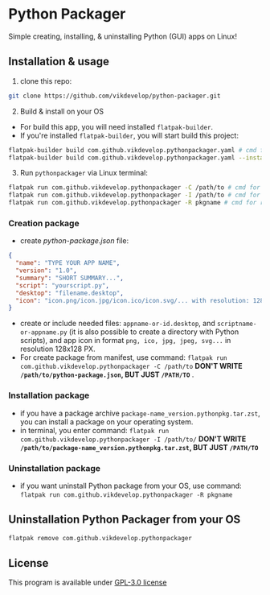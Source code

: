 # Python Packager
Simple creating, installing, & uninstalling Python (GUI) apps on Linux!

## Installation & usage
1. clone this repo:
```bash
git clone https://github.com/vikdevelop/python-packager.git
```
2. Build & install on your OS
- For build this app, you will need installed `flatpak-builder`.
- If you're installed `flatpak-builder`, you will start build this project:
```bash
flatpak-builder build com.github.vikdevelop.pythonpackager.yaml # cmd for build Python Packager
flatpak-builder build com.github.vikdevelop.pythonpackager.yaml --install --user # cmd for build and install Python Packager on your OS
```

3. Run `pythonpackager` via Linux terminal:
```bash
flatpak run com.github.vikdevelop.pythonpackager -C /path/to # cmd for creaate package from manifest
flatpak run com.github.vikdevelop.pythonpackager -I /path/to # cmd for install package on your OS
flatpak run com.github.vikdevelop.pythonpackager -R pkgname # cmd for remove a package from your OS
```
### Creation package
- create *python-package.json* file:
```json
{
  "name": "TYPE YOUR APP NAME",
  "version": "1.0",
  "summary": "SHORT SUMMARY...",
  "script": "yourscript.py",
  "desktop": "filename.desktop",
  "icon": "icon.png/icon.jpg/icon.ico/icon.svg/... with resolution: 128x128 px"
}
```
- create or include needed files: `appname-or-id.desktop`, and `scriptname-or-appname.py` (it is also possible to create a directory with Python scripts), and app icon in format `png, ico, jpg, jpeg, svg...` in resolution 128x128 PX.
- For create package from manifest, use command: `flatpak run com.github.vikdevelop.pythonpackager -C /path/to` **DON'T WRITE `/path/to/python-package.json`, BUT JUST `/PATH/TO`** .

### Installation package
- if you have a package archive `package-name_version.pythonpkg.tar.zst`, you can install a package on your operating system.
- in terminal, you enter command: `flatpak run com.github.vikdevelop.pythonpackager -I /path/to/` **DON'T WRITE `/path/to/package-name_version.pythonpkg.tar.zst`, BUT JUST `/PATH/TO`** 

### Uninstallation package
- if you want uninstall Python package from your OS, use command: `flatpak run com.github.vikdevelop.pythonpackager -R pkgname`

## Uninstallation Python Packager from your OS
```bash
flatpak remove com.github.vikdevelop.pythonpackager
```

## License
This program is available under [GPL-3.0 license](https://github.com/vikdevelop/python-packager/blob/main/LICENSE)
